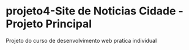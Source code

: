 # projeto4-Site de Noticias Cidade - Projeto Principal

Projeto do curso de desenvolvimento web pratica individual 

